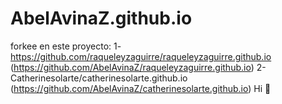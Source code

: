 # AbelAvinaZ.github.io

forkee en este proyecto:
1- https://github.com/raqueleyzaguirre/raqueleyzaguirre.github.io (https://github.com/AbelAvinaZ/raqueleyzaguirre.github.io)
2- Catherinesolarte/catherinesolarte.github.io (https://github.com/AbelAvinaZ/catherinesolarte.github.io) Hi 👋
